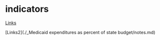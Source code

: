 # indicators

[Links](./_Medicaid%20expenditures%20as%20percent%20of%20state%20budget/notes.md)

[Links2](./_Medicaid expenditures as percent of state budget/notes.md)
